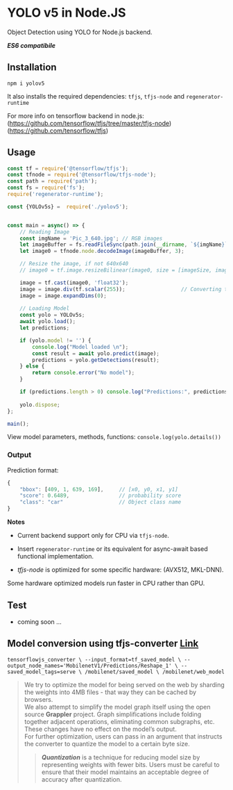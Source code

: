 # YOLO v5 in Node.JS

Object Detection using YOLO for Node.js backend.

***ES6 compatibile***


## Installation  

`npm i yolov5`

It also installs the required dependencies: `tfjs`, `tfjs-node` and `regenerator-runtime`  

For more info on tensorflow backend in node.js:  
(https://github.com/tensorflow/tfjs/tree/master/tfjs-node)  
(https://github.com/tensorflow/tfjs)

## Usage  

```javascript
const tf = require('@tensorflow/tfjs');
const tfnode = require('@tensorflow/tfjs-node');
const path = require('path');
const fs = require('fs');
require('regenerator-runtime');

const {YOLOv5s} =  require('./yolov5');


const main = async() => {
	// Reading Image
	const imgName = 'Pic_3_640.jpg'; // RGB images
	let imageBuffer = fs.readFileSync(path.join(__dirname, `${imgName}`));
	let image0 = tfnode.node.decodeImage(imageBuffer, 3);

	// Resize the image, if not 640x640
	// image0 = tf.image.resizeBilinear(image0, size = [imageSize, imageSize]);

	image = tf.cast(image0, 'float32');
	image = image.div(tf.scalar(255));                  // Converting to float32
	image = image.expandDims(0);
	
	// Loading Model
	const yolo = YOLOv5s;
	await yolo.load();
	let predictions;

	if (yolo.model != '') {
		console.log("Model loaded \n");
		const result = await yolo.predict(image);
		predictions = yolo.getDetections(result);
	} else {
		return console.error("No model");
	}

	if (predictions.length > 0) console.log("Predictions:", predictions);
	
	yolo.dispose;
};

main();

```

View model parameters, methods, functions: `console.log(yolo.details())`  


### Output  

Prediction format: 
```javascript
{
	"bbox": [409, 1, 639, 169],		// [x0, y0, x1, y1]
	"score": 0.6489,				// probability score
	"class": "car"					// Object class name
}
```

**Notes**  

* Current backend support only for CPU via `tfjs-node`.  

* Insert `regenerator-runtime` or its equivalent for async-await based functional implementation.  

* *tfjs-node* is optimized for some specific hardware: (AVX512, MKL-DNN).  

Some hardware optimized models run faster in CPU rather than GPU.  


## Test  

* coming soon ...


## Model conversion using tfjs-converter [Link](https://www.tensorflow.org/js/guide/conversion)  

`tensorflowjs_converter \
    --input_format=tf_saved_model \
    --output_node_names='MobilenetV1/Predictions/Reshape_1' \
    --saved_model_tags=serve \
    /mobilenet/saved_model \
    /mobilenet/web_model
 `

> We try to optimize the model for being served on the web by sharding the weights into 4MB files - that way they can be cached by browsers.  
We also attempt to simplify the model graph itself using the open source **Grappler** project. Graph simplifications include folding together adjacent operations, eliminating common subgraphs, etc. These changes have no effect on the model’s output.  
For further optimization, users can pass in an argument that instructs the converter to quantize the model to a certain byte size.  
>> ***Quantization*** is a technique for reducing model size by representing weights with fewer bits. Users must be careful to ensure that their model maintains an acceptable degree of accuracy after quantization.  


